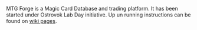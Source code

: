 MTG Forge is a Magic Card Database and trading platform. It has been started under Ostrovok Lab Day initiative. Up un running instructions can be found on [wiki pages](https://github.com/satyrius/mtgforge/wiki).
